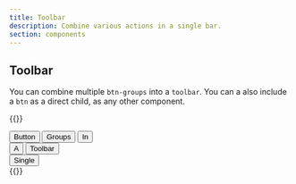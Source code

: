 ```yaml
---
title: Toolbar
description: Combine various actions in a single bar.
section: components
---
```


## Toolbar
You can combine multiple `btn-groups` into a `toolbar`. You can a also include a `btn` as a direct child, as any other component.

{{<example>}}
<div class="toolbar" role="toolbar">
  <div class="btn-group" role="group">
    <button type="button" class="btn btn-default">Button</button>
    <button type="button" class="btn btn-default">Groups</button>
    <button type="button" class="btn btn-default">In</button>
  </div>
  <div class="btn-group" role="group">
    <button type="button" class="btn btn-default">A</button>
    <button type="button" class="btn btn-default">Toolbar</button>
  </div>
  <button type="button" class="btn btn-danger">Single</button>
</div>
{{</example>}}
